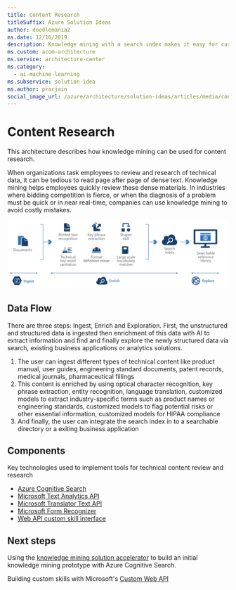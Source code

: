 ```yaml
---
title: Content Research
titleSuffix: Azure Solution Ideas
author: doodlemania2
ms.date: 12/16/2019
description: Knowledge mining with a search index makes it easy for customers and employees to locate what they are looking for faster.
ms.custom: acom-architecture
ms.service: architecture-center
ms.category:
  - ai-machine-learning
ms.subservice: solution-idea
ms.author: pracjain
social_image_url: /azure/architecture/solution-ideas/articles/media/content-research.png
---
```


<!-- cSpell:ignore pracjain -->

# Content Research

This architecture describes how knowledge mining can be used for content research.

When organizations task employees to review and research of technical data, it can be tedious to read page after page of dense text. Knowledge mining helps employees quickly review these dense materials. In industries where bidding competition is fierce, or when the diagnosis of a problem must be quick or in near real-time, companies can use knowledge mining to avoid costly mistakes.

![Architecture Diagram](../media/content-research.png)

## Data Flow

There are three steps: Ingest, Enrich and Exploration. First, the unstructured and structured data is ingested then enrichment of this data with AI to extract information and find and finally explore the newly structured data via search, existing business applications or analytics solutions.

1. The user can ingest different types of technical content like product manual, user guides, engineering standard documents, patent records, medical journals, pharmaceutical fillings
2. This content is enriched by using optical character recognition, key phrase extraction, entity recognition, language translation, customized models to extract industry-specific terms such as product names or engineering standards, customized models to flag potential risks or other essential information, customized models for HIPAA compliance
3. And finally, the user can integrate the search index in to a searchable directory or a exiting business application

## Components

Key technologies used to implement tools for technical content review and research

- [Azure Cognitive Search](/azure/search/)
- [Microsoft Text Analytics API](https://azure.microsoft.com/services/cognitive-services/text-analytics/)
- [Microsoft Translator Text API](https://azure.microsoft.com/services/cognitive-services/translator-text-api/)
- [Microsoft Form Recognizer](https://azure.microsoft.com/services/cognitive-services/form-recognizer/)
- [Web API custom skill interface](/azure/search/cognitive-search-custom-skill-interface)

## Next steps

Using the [knowledge mining solution accelerator](/samples/azure-samples/azure-search-knowledge-mining/azure-search-knowledge-mining/) to build an initial knowledge mining prototype with Azure Cognitive Search.

Building custom skills with Microsoft's [Custom Web API](/azure/search/cognitive-search-custom-skill-interface)